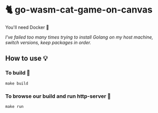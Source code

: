 # 🐈 go-wasm-cat-game-on-canvas

You'll need Docker 🎣

_I've failed too many times trying to install Golang on my host machine, switch versions, keep packages in order._

## How to use 💡

### To build 🔧
`make build`

### To browse our build and run http-server 🧶
`make run`
